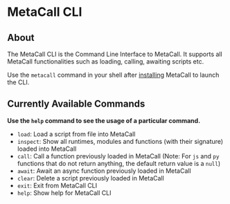# MetaCall CLI

## About
The MetaCall CLI is the Command Line Interface to MetaCall. It supports all MetaCall functionalities such as loading, calling, awaiting scripts etc.

Use the `metacall` command in your shell after [installing](https://github.com/metacall/install) MetaCall to launch the CLI.

## Currently Available Commands

**Use the `help` command to see the usage of a particular command.**

- `load`: Load a script from file into MetaCall
- `inspect`: Show all runtimes, modules and functions (with their signature) loaded into MetaCall
- `call`: Call a function previously loaded in MetaCall (Note: For `js` and `py` functions that do not return anything, the default return value is a `null`)
- `await`: Await an async function previously loaded in MetaCall
- `clear`: Delete a script previously loaded in MetaCall
- `exit`: Exit from MetaCall CLI
- `help`: Show help for MetaCall CLI

